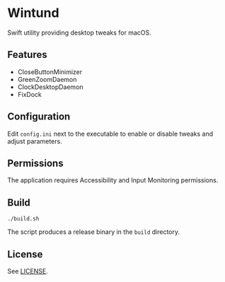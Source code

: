 # Wintund

Swift utility providing desktop tweaks for macOS.

## Features

- CloseButtonMinimizer
- GreenZoomDaemon
- ClockDesktopDaemon
- FixDock

## Configuration

Edit `config.ini` next to the executable to enable or disable tweaks and adjust parameters.

## Permissions

The application requires Accessibility and Input Monitoring permissions.

## Build

```
./build.sh
```

The script produces a release binary in the `build` directory.

## License

See [LICENSE](LICENSE).

